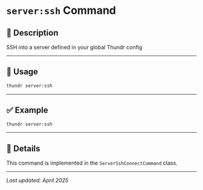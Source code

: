 # `server:ssh` Command

## 📝 Description

SSH into a server defined in your global Thundr config

---

## 🚀 Usage

```bash
thundr server:ssh
```





---

## ✅ Example

```bash
thundr server:ssh
```

---

## 🧠 Details

This command is implemented in the `ServerSshConnectCommand` class.

---

_Last updated: April 2025_
